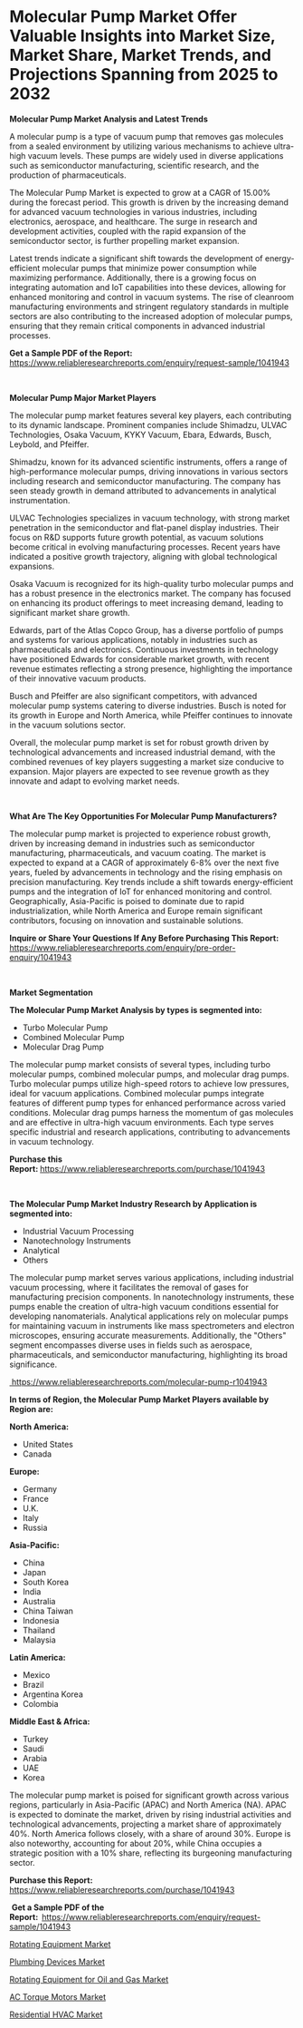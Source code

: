 <p><h1>Molecular Pump Market Offer Valuable Insights into Market Size, Market Share, Market Trends, and Projections Spanning from 2025 to 2032</h1></p><p><strong>Molecular Pump Market Analysis and Latest Trends</strong></p>
<p><p>A molecular pump is a type of vacuum pump that removes gas molecules from a sealed environment by utilizing various mechanisms to achieve ultra-high vacuum levels. These pumps are widely used in diverse applications such as semiconductor manufacturing, scientific research, and the production of pharmaceuticals. </p><p>The Molecular Pump Market is expected to grow at a CAGR of 15.00% during the forecast period. This growth is driven by the increasing demand for advanced vacuum technologies in various industries, including electronics, aerospace, and healthcare. The surge in research and development activities, coupled with the rapid expansion of the semiconductor sector, is further propelling market expansion.</p><p>Latest trends indicate a significant shift towards the development of energy-efficient molecular pumps that minimize power consumption while maximizing performance. Additionally, there is a growing focus on integrating automation and IoT capabilities into these devices, allowing for enhanced monitoring and control in vacuum systems. The rise of cleanroom manufacturing environments and stringent regulatory standards in multiple sectors are also contributing to the increased adoption of molecular pumps, ensuring that they remain critical components in advanced industrial processes.</p></p>
<p><strong>Get a Sample PDF of the Report:&nbsp;</strong> <a href="https://www.reliableresearchreports.com/enquiry/request-sample/1041943?utm_campaign=48&utm_medium=2&utm_source=Github&utm_content=ia&utm_term=08042025&utm_id=molecular-pump">https://www.reliableresearchreports.com/enquiry/request-sample/1041943</a></p>
<p>&nbsp;</p>
<p><strong>Molecular Pump Major Market Players</strong></p>
<p><p>The molecular pump market features several key players, each contributing to its dynamic landscape. Prominent companies include Shimadzu, ULVAC Technologies, Osaka Vacuum, KYKY Vacuum, Ebara, Edwards, Busch, Leybold, and Pfeiffer.</p><p>Shimadzu, known for its advanced scientific instruments, offers a range of high-performance molecular pumps, driving innovations in various sectors including research and semiconductor manufacturing. The company has seen steady growth in demand attributed to advancements in analytical instrumentation.</p><p>ULVAC Technologies specializes in vacuum technology, with strong market penetration in the semiconductor and flat-panel display industries. Their focus on R&D supports future growth potential, as vacuum solutions become critical in evolving manufacturing processes. Recent years have indicated a positive growth trajectory, aligning with global technological expansions.</p><p>Osaka Vacuum is recognized for its high-quality turbo molecular pumps and has a robust presence in the electronics market. The company has focused on enhancing its product offerings to meet increasing demand, leading to significant market share growth.</p><p>Edwards, part of the Atlas Copco Group, has a diverse portfolio of pumps and systems for various applications, notably in industries such as pharmaceuticals and electronics. Continuous investments in technology have positioned Edwards for considerable market growth, with recent revenue estimates reflecting a strong presence, highlighting the importance of their innovative vacuum products.</p><p>Busch and Pfeiffer are also significant competitors, with advanced molecular pump systems catering to diverse industries. Busch is noted for its growth in Europe and North America, while Pfeiffer continues to innovate in the vacuum solutions sector.</p><p>Overall, the molecular pump market is set for robust growth driven by technological advancements and increased industrial demand, with the combined revenues of key players suggesting a market size conducive to expansion. Major players are expected to see revenue growth as they innovate and adapt to evolving market needs.</p></p>
<p>&nbsp;</p>
<p><strong>What Are The Key Opportunities For Molecular Pump Manufacturers?</strong></p>
<p><p>The molecular pump market is projected to experience robust growth, driven by increasing demand in industries such as semiconductor manufacturing, pharmaceuticals, and vacuum coating. The market is expected to expand at a CAGR of approximately 6-8% over the next five years, fueled by advancements in technology and the rising emphasis on precision manufacturing. Key trends include a shift towards energy-efficient pumps and the integration of IoT for enhanced monitoring and control. Geographically, Asia-Pacific is poised to dominate due to rapid industrialization, while North America and Europe remain significant contributors, focusing on innovation and sustainable solutions.</p></p>
<p><strong>Inquire or Share Your Questions If Any Before Purchasing This Report:</strong> <a href="https://www.reliableresearchreports.com/enquiry/pre-order-enquiry/1041943?utm_campaign=48&utm_medium=2&utm_source=Github&utm_content=ia&utm_term=08042025&utm_id=molecular-pump">https://www.reliableresearchreports.com/enquiry/pre-order-enquiry/1041943</a></p>
<p>&nbsp;</p>
<p><strong>Market Segmentation</strong></p>
<p><strong>The Molecular Pump Market Analysis by types is segmented into:</strong></p>
<p><ul><li>Turbo Molecular Pump</li><li>Combined Molecular Pump</li><li>Molecular Drag Pump</li></ul></p>
<p><p>The molecular pump market consists of several types, including turbo molecular pumps, combined molecular pumps, and molecular drag pumps. Turbo molecular pumps utilize high-speed rotors to achieve low pressures, ideal for vacuum applications. Combined molecular pumps integrate features of different pump types for enhanced performance across varied conditions. Molecular drag pumps harness the momentum of gas molecules and are effective in ultra-high vacuum environments. Each type serves specific industrial and research applications, contributing to advancements in vacuum technology.</p></p>
<p><strong>Purchase this Report:&nbsp;</strong><a href="https://www.reliableresearchreports.com/purchase/1041943?utm_campaign=48&utm_medium=2&utm_source=Github&utm_content=ia&utm_term=08042025&utm_id=molecular-pump">https://www.reliableresearchreports.com/purchase/1041943</a></p>
<p>&nbsp;</p>
<p><strong>The Molecular Pump Market Industry Research by Application is segmented into:</strong></p>
<p><ul><li>Industrial Vacuum Processing</li><li>Nanotechnology Instruments</li><li>Analytical</li><li>Others</li></ul></p>
<p><p>The molecular pump market serves various applications, including industrial vacuum processing, where it facilitates the removal of gases for manufacturing precision components. In nanotechnology instruments, these pumps enable the creation of ultra-high vacuum conditions essential for developing nanomaterials. Analytical applications rely on molecular pumps for maintaining vacuum in instruments like mass spectrometers and electron microscopes, ensuring accurate measurements. Additionally, the "Others" segment encompasses diverse uses in fields such as aerospace, pharmaceuticals, and semiconductor manufacturing, highlighting its broad significance.</p></p>
<p><a href="https://www.reliableresearchreports.com/molecular-pump-r1041943?utm_campaign=48&utm_medium=2&utm_source=Github&utm_content=ia&utm_term=08042025&utm_id=molecular-pump">&nbsp;https://www.reliableresearchreports.com/molecular-pump-r1041943</a></p>
<p><strong>In terms of Region, the Molecular Pump Market Players available by Region are:</strong></p>
<p>
    <p> <strong> North America: </strong>
        <ul>
            <li>United States</li>
            <li>Canada</li>
        </ul>
        </p> 
    <p> <strong> Europe: </strong>
        <ul>
            <li>Germany</li>
            <li>France</li>
            <li>U.K.</li>
            <li>Italy</li>
            <li>Russia</li>
        </ul>
        </p> 
    <p> <strong> Asia-Pacific: </strong>
        <ul>
            <li>China</li>
            <li>Japan</li>
            <li>South Korea</li>
            <li>India</li>
            <li>Australia</li>
            <li>China Taiwan</li>
            <li>Indonesia</li>
            <li>Thailand</li>
            <li>Malaysia</li>
        </ul>
        </p> 
    <p> <strong> Latin America: </strong>
        <ul>
            <li>Mexico</li>
            <li>Brazil</li>
            <li>Argentina Korea</li>
            <li>Colombia</li>
        </ul>
        </p> 
    <p> <strong> Middle East & Africa: </strong>
        <ul>
            <li>Turkey</li>
            <li>Saudi</li>
            <li>Arabia</li>
            <li>UAE</li>
            <li>Korea</li>
        </ul>
    </p>
    </p>
<p><p>The molecular pump market is poised for significant growth across various regions, particularly in Asia-Pacific (APAC) and North America (NA). APAC is expected to dominate the market, driven by rising industrial activities and technological advancements, projecting a market share of approximately 40%. North America follows closely, with a share of around 30%. Europe is also noteworthy, accounting for about 20%, while China occupies a strategic position with a 10% share, reflecting its burgeoning manufacturing sector.</p></p>
<p><strong>Purchase this Report: </strong><a href="https://www.reliableresearchreports.com/purchase/1041943?utm_campaign=48&utm_medium=2&utm_source=Github&utm_content=ia&utm_term=08042025&utm_id=molecular-pump">https://www.reliableresearchreports.com/purchase/1041943</a></p>
<p>&nbsp;<strong>Get a Sample PDF of the Report:&nbsp;&nbsp;</strong><a href="https://www.reliableresearchreports.com/enquiry/request-sample/1041943?utm_campaign=48&utm_medium=2&utm_source=Github&utm_content=ia&utm_term=08042025&utm_id=molecular-pump">https://www.reliableresearchreports.com/enquiry/request-sample/1041943</a></p>
<p><strong></strong></p>
<p><p><a href="https://github.com/ilanarohalgh/Market-Research-Report-List-1/blob/main/rotating-equipment-market.md?utm_campaign=48&utm_medium=2&utm_source=Github&utm_content=ia&utm_term=08042025&utm_id=molecular-pump">Rotating Equipment Market</a></p><p><a href="https://github.com/iperitvik8/Market-Research-Report-List-1/blob/main/plumbing-devices-market.md?utm_campaign=48&utm_medium=2&utm_source=Github&utm_content=ia&utm_term=08042025&utm_id=molecular-pump">Plumbing Devices Market</a></p><p><a href="https://github.com/frodanlert/Market-Research-Report-List-1/blob/main/rotating-equipment-for-oil-and-gas-market.md?utm_campaign=48&utm_medium=2&utm_source=Github&utm_content=ia&utm_term=08042025&utm_id=molecular-pump">Rotating Equipment for Oil and Gas Market</a></p><p><a href="https://github.com/tabormahay2f/Market-Research-Report-List-1/blob/main/ac-torque-motors-market.md?utm_campaign=48&utm_medium=2&utm_source=Github&utm_content=ia&utm_term=08042025&utm_id=molecular-pump">AC Torque Motors Market</a></p><p><a href="https://github.com/zdybelzinn/Market-Research-Report-List-1/blob/main/residential-hvac-market.md?utm_campaign=48&utm_medium=2&utm_source=Github&utm_content=ia&utm_term=08042025&utm_id=molecular-pump">Residential HVAC Market</a></p></p>